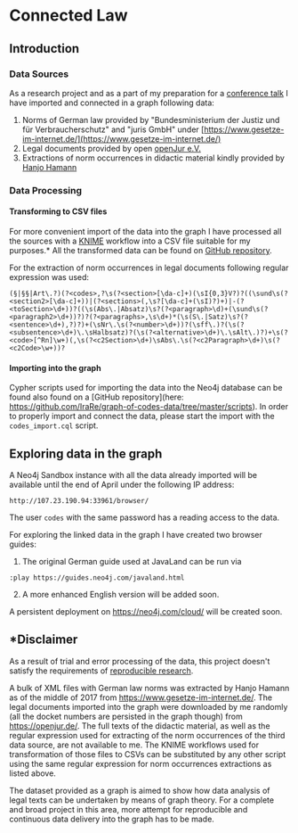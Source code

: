 # Connected Law

## Introduction

### Data Sources

As a research project and as a part of my preparation for a [conference talk](https://programm.javaland.eu/2018/#/scheduledEvent/549166) I have imported and connected in a graph following data:
1. Norms of German law provided by "Bundesministerium der Justiz und für Verbraucherschutz" and "juris GmbH" under [https://www.gesetze-im-internet.de/](https://www.gesetze-im-internet.de/)
2. Legal documents provided by open [openJur e.V.](https://openjur.de/)
3. Extractions of norm occurrences in didactic material kindly provided by [Hanjo Hamann](http://hanjo.1hamann.de/)

### Data Processing

#### Transforming to CSV files

For more convenient import of the data into the graph I have processed all the sources with a [KNIME](https://www.knime.com/) workflow into a CSV file suitable for my purposes.* All the transformed data can be found on [GitHub repository](https://github.com/IraRe/graph-of-codes-data).

For the extraction of norm occurrences in legal documents following regular expression was used:
```
(§|§§|Art\.?)(?<codes>,?\s(?<section>[\da-c]+)(\sI{0,3}V?)?((\sund\s(?<section2>[\da-c]+))|(?<sections>(,\s?[\da-c]+(\sI)?)+)|-(?<toSection>\d+))?((\s(Abs\.|Absatz)\s?(?<paragraph>\d)+(\sund\s(?<paragraph2>\d+))?)?(?<paragraphs>,\s\d+)*(\s(S\.|Satz)\s?(?<sentence>\d+),?)?)+(\sNr\.\s(?<number>\d+))?(\sff\.)?(\s(?<subsentence>\d+)\.\sHalbsatz)?(\s(?<alternative>\d+)\.\sAlt\.)?)+\s(?<code>[^Rn]\w+)(,\s(?<c2Section>\d+)\sAbs\.\s(?<c2Paragraph>\d+)\s(?<c2Code>\w+))?
```

#### Importing into the graph

Cypher scripts used for importing the data into the Neo4j database can be found also found on a [GitHub repository](here: https://github.com/IraRe/graph-of-codes-data/tree/master/scripts).
In order to properly import and connect the data, please start the import with the `codes_import.cql` script.

## Exploring data in the graph

A Neo4j Sandbox instance with all the data already imported will be available until the end of April under the following IP address: 
```
http://107.23.190.94:33961/browser/
```
The user `codes` with the same password has a reading access to the data.

For exploring the linked data in the graph I have created two browser guides:
1. The original German guide used at JavaLand can be run via 
```
:play https://guides.neo4j.com/javaland.html
```
2. A more enhanced English version will be added soon.


A persistent deployment on https://neo4j.com/cloud/ will be created soon. 

## *Disclaimer
As a result of trial and error processing of the data, this project doesn't satisfy the requirements of [reproducible research](https://www.coursera.org/learn/reproducible-research). 

A bulk of XML files with German law norms was extracted by Hanjo Hamann as of the middle of 2017 from https://www.gesetze-im-internet.de/. The legal documents imported into the graph were downloaded by me randomly (all the docket numbers are persisted in the graph though) from https://openjur.de/. The full texts of the didactic material, as well as the regular expression used for extracting of the norm occurrences of the third data source, are not available to me. The KNIME workflows used for transformation of those files to CSVs can be substituted by any other script using the same regular expression for norm occurrences extractions as listed above.

The dataset provided as a graph is aimed to show how data analysis of legal texts can be undertaken by means of graph theory. For a complete and broad project in this area, more attempt for reproducible and continuous data delivery into the graph has to be made.

